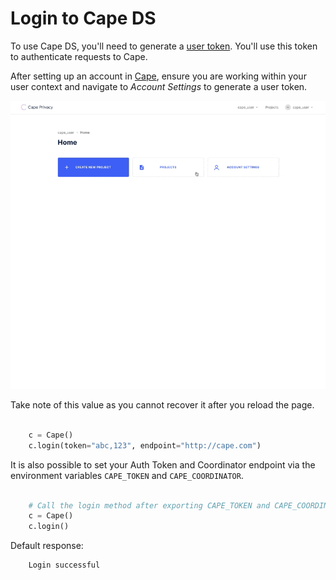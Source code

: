 # Login to Cape DS

To use Cape DS, you'll need to generate a [user token](/understand/features/tokens/). You'll use this token to authenticate requests to Cape.

After setting up an account in [Cape](demo.capeprivacy.com), ensure you are
working within your user context and navigate to _Account Settings_ to generate a user token.

![](./img/create_user_token.gif)

Take note of this value as you cannot recover it after you reload the page.

```python

    c = Cape()
    c.login(token="abc,123", endpoint="http://cape.com")
```

It is also possible to set your Auth Token and Coordinator endpoint via the environment variables `CAPE_TOKEN` and `CAPE_COORDINATOR`.

```python

    # Call the login method after exporting CAPE_TOKEN and CAPE_COORDINATOR.
    c = Cape()
    c.login()
```

Default response:

```shell
    Login successful
```